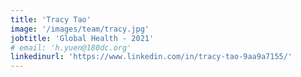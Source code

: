 ```yaml
---
title: 'Tracy Tao'
image: '/images/team/tracy.jpg'
jobtitle: 'Global Health - 2021'
# email: 'h.yuen@180dc.org'
linkedinurl: 'https://www.linkedin.com/in/tracy-tao-9aa9a7155/'
---
```


